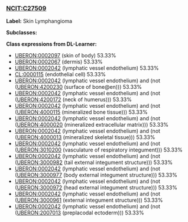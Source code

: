 
### [NCIT:C27509](http://purl.obolibrary.org/obo/NCIT_C27509)
**Label:** Skin Lymphangioma

**Subclasses:** 

**Class expressions from DL-Learner:**

- [UBERON:0002097](http://purl.obolibrary.org/obo/UBERON_0002097) (skin of body) 53.33%
- [UBERON:0002067](http://purl.obolibrary.org/obo/UBERON_0002067) (dermis) 53.33%
- [UBERON:0002042](http://purl.obolibrary.org/obo/UBERON_0002042) (lymphatic vessel endothelium) 53.33%
- [CL:0000115](http://purl.obolibrary.org/obo/CL_0000115) (endothelial cell) 53.33%
- [UBERON:0002042](http://purl.obolibrary.org/obo/UBERON_0002042) (lymphatic vessel endothelium) and (not ([UBERON:4200230](http://purl.obolibrary.org/obo/UBERON_4200230) (surface of bone@en))) 53.33%
- [UBERON:0002042](http://purl.obolibrary.org/obo/UBERON_0002042) (lymphatic vessel endothelium) and (not ([UBERON:4200172](http://purl.obolibrary.org/obo/UBERON_4200172) (neck of humerus))) 53.33%
- [UBERON:0002042](http://purl.obolibrary.org/obo/UBERON_0002042) (lymphatic vessel endothelium) and (not ([UBERON:4000115](http://purl.obolibrary.org/obo/UBERON_4000115) (mineralized bone tissue))) 53.33%
- [UBERON:0002042](http://purl.obolibrary.org/obo/UBERON_0002042) (lymphatic vessel endothelium) and (not ([UBERON:4000020](http://purl.obolibrary.org/obo/UBERON_4000020) (mineralized extracellular matrix))) 53.33%
- [UBERON:0002042](http://purl.obolibrary.org/obo/UBERON_0002042) (lymphatic vessel endothelium) and (not ([UBERON:4000013](http://purl.obolibrary.org/obo/UBERON_4000013) (mineralized skeletal tissue))) 53.33%
- [UBERON:0002042](http://purl.obolibrary.org/obo/UBERON_0002042) (lymphatic vessel endothelium) and (not ([UBERON:3010200](http://purl.obolibrary.org/obo/UBERON_3010200) (vasculature of respiratory integument))) 53.33%
- [UBERON:0002042](http://purl.obolibrary.org/obo/UBERON_0002042) (lymphatic vessel endothelium) and (not ([UBERON:3000982](http://purl.obolibrary.org/obo/UBERON_3000982) (tail external integument structure))) 53.33%
- [UBERON:0002042](http://purl.obolibrary.org/obo/UBERON_0002042) (lymphatic vessel endothelium) and (not ([UBERON:3000977](http://purl.obolibrary.org/obo/UBERON_3000977) (body external integument structure))) 53.33%
- [UBERON:0002042](http://purl.obolibrary.org/obo/UBERON_0002042) (lymphatic vessel endothelium) and (not ([UBERON:3000972](http://purl.obolibrary.org/obo/UBERON_3000972) (head external integument structure))) 53.33%
- [UBERON:0002042](http://purl.obolibrary.org/obo/UBERON_0002042) (lymphatic vessel endothelium) and (not ([UBERON:3000961](http://purl.obolibrary.org/obo/UBERON_3000961) (external integument structure))) 53.33%
- [UBERON:0002042](http://purl.obolibrary.org/obo/UBERON_0002042) (lymphatic vessel endothelium) and (not ([UBERON:2007013](http://purl.obolibrary.org/obo/UBERON_2007013) (preplacodal ectoderm))) 53.33%


